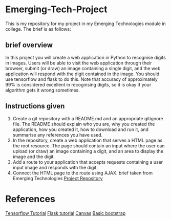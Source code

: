 # Emerging-Tech-Project
This is my repository for my project in my Emerging Technologies module in college. 
The brief is as follows:
## brief overview
In this project you will create a web application in Python to recognise digits in images. Users will be able to visit the web application through their browser, submit (or draw) an image containing a single digit, and the web application will respond with the digit contained in the image. You should use tensorflow and flask to do this. Note that accuracy of approximately 99% is considered excellent in recognising digits, so it is okay if your algorithm gets it wrong sometimes.
## Instructions given
1. Create a git repository with a README.md and an appropriate gitignore file. The README should explain who you are, why you created the application, how you created it, how to download and run it, and summarise any references you have used.
2. In the repository, create a web application that serves a HTML page as the root resource. The page should contain an input where the user can upload (or draw) an image containing a digit, and an area to display the image and the digit.
3. Add a route to your application that accepts requests containing a user input image and responds with the digit.
4. Connect the HTML page to the route using AJAX.
brief taken from Emerging Technologies [Project Repository](https://emerging-technologies.github.io/problems/project.html)

# References 
[Tensorflow Tutorial](https://www.tensorflow.org/get_started/mnist/beginners)
[Flask tutorial](http://flask.pocoo.org/docs/0.12/)
[Canvas](https://www.w3schools.com/html/html5_canvas.asp)
[Basic bootstrap](https://www.w3schools.com/bootstrap/default.asp)
